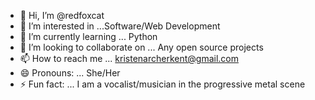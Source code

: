 - 👋 Hi, I’m @redfoxcat
- 👀 I’m interested in ...Software/Web Development
- 🌱 I’m currently learning ... Python
- 💞️ I’m looking to collaborate on ... Any open source projects
- 📫 How to reach me ... kristenarcherkent@gmail.com
- 😄 Pronouns: ... She/Her
- ⚡ Fun fact: ... I am a vocalist/musician in the progressive metal scene

<!---
redfoxcat/redfoxcat is a ✨ special ✨ repository because its `README.md` (this file) appears on your GitHub profile.
You can click the Preview link to take a look at your changes.
--->
